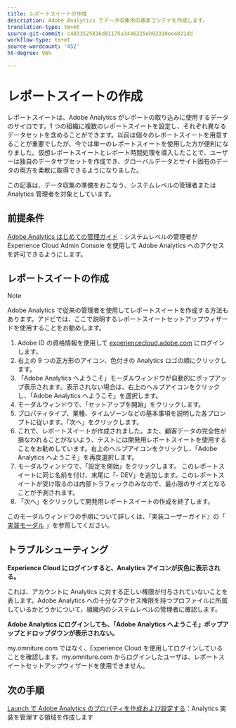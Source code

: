 ```yaml
---
title: レポートスイートの作成
description: Adobe Analytics でデータ収集用の基本コンテナを作成します。
translation-type: tm+mt
source-git-commit: c4833525816d81175a3446215eb92310ee4021dd
workflow-type: tm+mt
source-wordcount: '452'
ht-degree: 96%

---
```



# レポートスイートの作成

レポートスイートは、Adobe Analytics がレポートの取り込みに使用するデータのサイロです。1 つの組織に複数のレポートスイートを設定し、それぞれ異なるデータセットを含めることができます。以前は個々のレポートスイートを用意することが重要でしたが、今では単一のレポートスイートを使用した方が便利になりました。仮想レポートスイートとレポート時間処理を導入したことで、ユーザーは独自のデータサブセットを作成でき、グローバルデータとサイト固有のデータの両方を柔軟に取得できるようになりました。

この記事は、データ収集の準備をおこなう、システムレベルの管理者または Analytics 管理者を対象としています。

## 前提条件

[Adobe Analytics はじめての管理ガイド](first-admin-guide.md)：システムレベルの管理者が Experience Cloud Admin Console を使用して Adobe Analytics へのアクセスを許可できるようにします。

## レポートスイートの作成

>[!NOTE]
>
>Adobe Analytics で従来の管理者を使用してレポートスイートを作成する方法もあります。アドビでは、ここで説明するレポートスイートセットアップウィザードを使用することをお勧めします。

1. Adobe ID の資格情報を使用して [experiencecloud.adobe.com](https://experiencecloud.adobe.com) にログインします。
1. 右上の 9 つの正方形のアイコン、色付きの Analytics ロゴの順にクリックします。
1. 「Adobe Analytics へようこそ」モーダルウィンドウが自動的にポップアップ表示されます。表示されない場合は、右上のヘルプアイコンをクリックし、「Adobe Analytics へようこそ」を選択します。
1. モーダルウィンドウで、「セットアップを開始」をクリックします。
1. プロパティタイプ、業種、タイムゾーンなどの基本事項を説明した各プロンプトに従います。「次へ」をクリックします。
1. これで、レポートスイートが作成されました。また、顧客データの完全性が損なわれることがないよう、テストには開発用レポートスイートを使用することをお勧めしています。右上のヘルプアイコンをクリックし、「Adobe Analytics へようこそ」を再度選択します。
1. モーダルウィンドウで、「設定を開始」をクリックします。
このレポートスイートに同じ名前を付け、末尾に「- DEV」を追加します。このレポートスイートが受け取るのは内部トラフィックのみなので、最小限のサイズとなることが予測されます。
1. 「次へ」をクリックして開発用レポートスイートの作成を終了します。

このモーダルウィンドウの手順について詳しくは、『実装ユーザーガイド』の「 [実装モーダル](/help/implement/prepare/implementation-modal.md) 」を参照してください。

## トラブルシューティング

**Experience Cloud にログインすると、Analytics アイコンが灰色に表示される。**

これは、アカウントに Analytics に対する正しい権限が付与されていないことを表します。Adobe Analytics への十分なアクセス権限を持つプロファイルに所属しているかどうかについて、組織内のシステムレベルの管理者に確認します。

**Adobe Analytics にログインしても、「Adobe Analytics へようこそ」ポップアップとドロップダウンが表示されない。**

my.omniture.com ではなく、Experience Cloud を使用してログインしていることを確認します。my.omniture.com からログインしたユーザは、レポートスイートセットアップウィザードを使用できません。

## 次の手順

[Launch で Adobe Analytics のプロパティを作成および設定する](/help/implement/launch/create-analytics-property.md)：Analytics 実装を管理する領域を作成します

